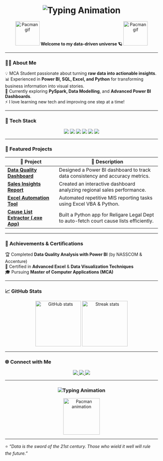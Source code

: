 <!-- 🌟 Energetic & Animated GitHub Profile README for Sushant Jha -->

<h1 align="center">
  <img src="https://readme-typing-svg.demolab.com?font=Orbitron&size=32&pause=1000&color=00FF00&center=true&vCenter=true&width=550&lines=Hey+There!+👋;I'm+Sushant+Jha!;Data+Analyst+%7C+Tech+Explorer+%7C+Lifelong+Learner" alt="Typing Animation" />
</h1>

<p align="center">
  <img src="https://media.giphy.com/media/SWoSkN6DxTszqIKEqv/giphy.gif" width="80" alt="Pacman gif" />
  <b>Welcome to my data-driven universe 🪐</b>
  <img src="https://media.giphy.com/media/SWoSkN6DxTszqIKEqv/giphy.gif" width="80" alt="Pacman gif" />
</p>

---

### 👨‍💻 About Me
💡 MCA Student passionate about turning **raw data into actionable insights**.  
📊 Experienced in **Power BI, SQL, Excel, and Python** for transforming business information into visual stories.  
🌱 Currently exploring **PySpark, Data Modelling**, and **Advanced Power BI Dashboards**.  
⚡ I love learning new tech and improving one step at a time!  

---

### 🧠 Tech Stack
<p align="center">
  <img src="https://img.shields.io/badge/SQL-%2300758F.svg?style=for-the-badge&logo=databricks&logoColor=white"/>
  <img src="https://img.shields.io/badge/Power%20BI-F2C811?style=for-the-badge&logo=powerbi&logoColor=black"/>
  <img src="https://img.shields.io/badge/Python-3776AB?style=for-the-badge&logo=python&logoColor=white"/>
  <img src="https://img.shields.io/badge/Excel-217346?style=for-the-badge&logo=microsoft-excel&logoColor=white"/>
  <img src="https://img.shields.io/badge/Pandas-150458?style=for-the-badge&logo=pandas&logoColor=white"/>
  <img src="https://img.shields.io/badge/Power%20Query-4479A1?style=for-the-badge&logo=microsoft&logoColor=white"/>
</p>

---

### 📂 Featured Projects
| 🚀 Project | 📘 Description |
|-------------|----------------|
| [**Data Quality Dashboard**](#) | Designed a Power BI dashboard to track data consistency and accuracy metrics. |
| [**Sales Insights Report**](#) | Created an interactive dashboard analyzing regional sales performance. |
| [**Excel Automation Tool**](#) | Automated repetitive MIS reporting tasks using Excel VBA & Python. |
| [**Cause List Extractor (.exe App)**](#) | Built a Python app for Religare Legal Dept to auto-fetch court cause lists efficiently. |

---

### 🏅 Achievements & Certifications
🏆 Completed **Data Quality Analysis with Power BI** (by NASSCOM & Accenture)  
📜 Certified in **Advanced Excel** & **Data Visualization Techniques**  
🎓 Pursuing **Master of Computer Applications (MCA)**  

---

### 📈 GitHub Stats
<p align="center">
  <img src="https://github-readme-stats.vercel.app/api?username=thenameissushant&show_icons=true&theme=chartreuse-dark" alt="GitHub stats" height="150" />
  <img src="https://github-readme-streak-stats.herokuapp.com/?user=thenameissushant&theme=chartreuse-dark" alt="Streak stats" height="150" />
</p>

---

### 🌐 Connect with Me
<p align="center">
  <a href="https://www.linkedin.com/in/thenameissushant" target="_blank">
    <img src="https://img.shields.io/badge/LinkedIn-blue?style=for-the-badge&logo=linkedin&logoColor=white" />
  </a>
  <a href="mailto:thenameissushant@gmail.com">
    <img src="https://img.shields.io/badge/Email-D14836?style=for-the-badge&logo=gmail&logoColor=white" />
  </a>
  <a href="https://github.com/thenameissushant">
    <img src="https://img.shields.io/badge/GitHub-black?style=for-the-badge&logo=github&logoColor=white" />
  </a>
</p>

---

<h3 align="center">
  <img src="https://readme-typing-svg.demolab.com?font=Orbitron&size=24&duration=3000&pause=1000&color=00FF00&center=true&vCenter=true&width=450&lines=Let's+Analyze+%26+Visualize+Together!+📊;Turning+Data+into+Decisions+💡" alt="Typing Animation" />
</h3>

<p align="center">
  <img src="https://media.giphy.com/media/13HgwGsXF0aiGY/giphy.gif" width="120" alt="Pacman animation" />
</p>

---

⭐ *“Data is the sword of the 21st century. Those who wield it well will rule the future.”*
